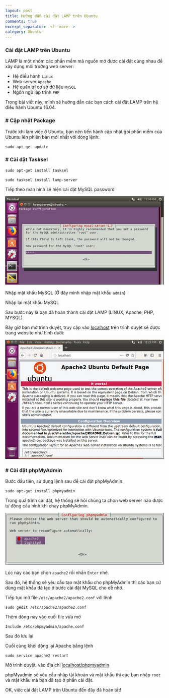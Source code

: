```yaml
---
layout: post
title: Hướng dẫn cài đặt LAMP trên Ubuntu
comments: true
excerpt_separator:  <!--more-->
category: Ubuntu
---
```



### Cài đặt LAMP trên Ubuntu

LAMP là một nhóm các phần mềm mã nguồn mở được cài đặt cùng nhau để xây dựng môi trường web server:

* Hệ điều hành `Linux`
* Web server `Apache`
* Hệ quản trị cơ sở dữ liệu `MySQL`
* Ngôn ngữ lập trình `PHP`

Trong bài viết này, mình sẽ hướng dẫn các bạn cách cài đặt LAMP trên hệ điều hành Ubuntu 16.04.

### # Cập nhật Package

Trước khi làm việc ở Ubuntu, bạn nên tiến hành cập nhật gói phần mềm của Ubuntu lên phiên bản mới nhất với dòng lệnh:

```
sudo apt-get update
```

### # Cài đặt Tasksel

```
sudo apt-get install tasksel
```

```
sudo tasksel install lamp-server
```

Tiếp theo màn hình sẽ hiện cài đặt MySQL password

![alt text](/assets/images/2017/12/30/ubuntu-2.jpg "mysql password")

Nhập mật khẩu MySQL (Ở đây mình nhập mật khẩu `admin`)

Nhập lại mật khẩu MySQL

Sau bước này là bạn đã hoàn thành cài đặt LAMP (LINUX, Apache, PHP, MYSQL).

Bây giờ bạn mở trình duyệt, truy cập vào [localhost](http://localhost) trên trình duyệt sẽ được trang website như hình dưới:

![alt text](/assets/images/2017/12/30/ubuntu-1.jpg "localhost")


### # Cài đặt phpMyAdmin

Bước đầu tiên, sử dụng lệnh sau để cài đặt phpMyAdmin:

```
sudo apt-get install phpmyadmin
```

Trong quá trình cài đặt, hệ thống sẽ hỏi chúng ta chọn web server nào được tự động cấu hình khi chạy phpMyAdmin.

![alt text](/assets/images/2017/12/30/ubuntu-3.jpg "Chọn apache2")

Lúc này các bạn chọn `apache2` rồi nhấn `Enter` nhé.

Sau đó, hệ thống sẽ yêu cầu tạo mật khẩu cho phpMyAdmin thì các bạn cứ dùng mật khẩu đã tạo ở bước cài đặt MySQL cho dễ nhớ.

Tiếp tục mở file `/etc/apache2/apache2.conf` với lệnh

```
sudo gedit /etc/apache2/apache2.conf
```

Thêm dòng này vào cuối file vừa mở

```
Include /etc/phpmyadmin/apache.conf
```
Sau đó lưu lại

Cuối cùng khởi động lại Apache bằng lệnh

```
sudo service apache2 restart
```

Mở trình duyệt, vào địa chỉ [localhost/phpmyadmin](http://localhost/phpmyadmin)

phpMyadmin sẽ yêu cầu nhập tài khoản và mật khẩu thì các bạn nhập `root` và mật khẩu mà bạn đã tạo ở phần cài đặt.

OK, việc cài đặt LAMP trên Ubuntu đến đây đã hoàn tất!